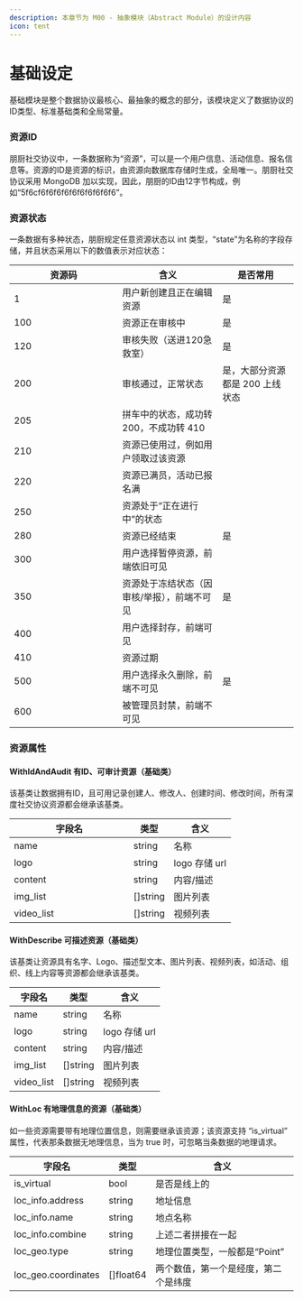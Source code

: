 ```yaml
---
description: 本章节为 M00 - 抽象模块（Abstract Module）的设计内容
icon: tent
---
```


# 基础设定

基础模块是整个数据协议最核心、最抽象的概念的部分，该模块定义了数据协议的ID类型、标准基础类和全局常量。

### 资源ID

朋厨社交协议中，一条数据称为“资源”，可以是一个用户信息、活动信息、报名信息等。资源的ID是资源的标识，由资源向数据库存储时生成，全局唯一。朋厨社交协议采用 MongoDB 加以实现，因此，朋厨的ID由12字节构成，例如“5f6cf6f6f6f6f6f6f6f6f6f6”。



### 资源状态

一条数据有多种状态，朋厨规定任意资源状态以 int 类型，“state”为名称的字段存储，并且状态采用以下的数值表示对应状态：

<table><thead><tr><th width="176">资源码</th><th>含义</th><th>是否常用</th></tr></thead><tbody><tr><td>1</td><td>用户新创建且正在编辑资源</td><td>是</td></tr><tr><td>100</td><td>资源正在审核中</td><td>是</td></tr><tr><td>120</td><td>审核失败（送进120急救室）</td><td>是</td></tr><tr><td>200</td><td>审核通过，正常状态</td><td>是，大部分资源都是 200 上线状态</td></tr><tr><td>205</td><td>拼车中的状态，成功转200，不成功转 410</td><td></td></tr><tr><td>210</td><td>资源已使用过，例如用户领取过该资源</td><td></td></tr><tr><td>220</td><td>资源已满员，活动已报名满</td><td></td></tr><tr><td>250</td><td>资源处于“正在进行中”的状态</td><td></td></tr><tr><td>280</td><td>资源已经结束</td><td>是</td></tr><tr><td>300</td><td>用户选择暂停资源，前端依旧可见</td><td></td></tr><tr><td>350</td><td>资源处于冻结状态（因审核/举报），前端不可见</td><td>是</td></tr><tr><td>400</td><td>用户选择封存，前端可见</td><td></td></tr><tr><td>410</td><td>资源过期</td><td></td></tr><tr><td>500</td><td>用户选择永久删除，前端不可见</td><td>是</td></tr><tr><td>600</td><td>被管理员封禁，前端不可见</td><td></td></tr></tbody></table>



### 资源属性

#### WithIdAndAudit 有ID、可审计资源（基础类）

该基类让数据拥有ID，且可用记录创建人、修改人、创建时间、修改时间，所有深度社交协议资源都会继承该基类。

<table><thead><tr><th width="196">字段名</th><th>类型</th><th>含义</th></tr></thead><tbody><tr><td>name</td><td>string</td><td>名称</td></tr><tr><td>logo</td><td>string</td><td>logo 存储 url</td></tr><tr><td>content</td><td>string</td><td>内容/描述</td></tr><tr><td>img_list</td><td>[]string</td><td>图片列表</td></tr><tr><td>video_list</td><td>[]string</td><td>视频列表</td></tr></tbody></table>

#### WithDescribe 可描述资源（基础类）&#x20;

该基类让资源具有名字、Logo、描述型文本、图片列表、视频列表，如活动、组织、线上内容等资源都会继承该基类。

| 字段名         | 类型        | 含义          |
| ----------- | --------- | ----------- |
| name        | string    | 名称          |
| logo        | string    | logo 存储 url |
| content     | string    | 内容/描述       |
| img\_list   | \[]string | 图片列表        |
| video\_list | \[]string | 视频列表        |

#### WithLoc 有地理信息的资源（基础类）&#x20;

如一些资源需要带有地理位置信息，则需要继承该资源；该资源支持 “is\_virtual” 属性，代表那条数据无地理信息，当为 true 时，可忽略当条数据的地理请求。

| 字段名                  | 类型         | 含义                 |
| -------------------- | ---------- | ------------------ |
| is\_virtual          | bool       | 是否是线上的             |
| loc\_info.address    | string     | 地址信息               |
| loc\_info.name       | string     | 地点名称               |
| loc\_info.combine    | string     | 上述二者拼接在一起          |
| loc\_geo.type        | string     | 地理位置类型，一般都是“Point” |
| loc\_geo.coordinates | \[]float64 | 两个数值，第一个是经度，第二个是纬度 |

